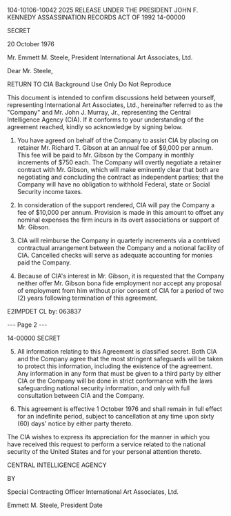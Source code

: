 104-10106-10042
2025 RELEASE UNDER THE PRESIDENT JOHN F. KENNEDY ASSASSINATION RECORDS ACT OF 1992
14-00000

SECRET

20 October 1976

Mr. Emmett M. Steele, President
International Art Associates, Ltd.

Dear Mr. Steele,

RETURN TO CIA
Background Use Only
Do Not Reproduce

This document is intended to confirm discussions held between yourself, representing International Art Associates, Ltd., hereinafter referred to as the "Company" and Mr. John J. Murray, Jr., representing the Central Intelligence Agency (CIA). If it conforms to your understanding of the agreement reached, kindly so acknowledge by signing below.

1.  You have agreed on behalf of the Company to assist CIA by placing on retainer Mr. Richard T. Gibson at an annual fee of $9,000 per annum. This fee will be paid to Mr. Gibson by the Company in monthly increments of $750 each. The Company will overtly negotiate a retainer contract with Mr. Gibson, which will make eminently clear that both are negotiating and concluding the contract as independent parties; that the Company will have no obligation to withhold Federal, state or Social Security income taxes.

2.  In consideration of the support rendered, CIA will pay the Company a fee of $10,000 per annum. Provision is made in this amount to offset any nominal expenses the firm incurs in its overt associations or support of Mr. Gibson.

3.  CIA will reimburse the Company in quarterly increments via a contrived contractual arrangement between the Company and a notional facility of CIA. Cancelled checks will serve as adequate accounting for monies paid the Company.

4.  Because of CIA's interest in Mr. Gibson, it is requested that the Company neither offer Mr. Gibson bona fide employment nor accept any proposal of employment from him without prior consent of CIA for a period of two (2) years following termination of this agreement.

E2IMPDET
CL by: 063837

--- Page 2 ---

14-00000
SECRET

5.  All information relating to this Agreement is classified secret. Both CIA and the Company agree that the most stringent safeguards will be taken to protect this information, including the existence of the agreement. Any information in any form that must be given to a third party by either CIA or the Company will be done in strict conformance with the laws safeguarding national security information, and only with full consultation between CIA and the Company.

6.  This agreement is effective 1 October 1976 and shall remain in full effect for an indefinite period, subject to cancellation at any time upon sixty (60) days' notice by either party thereto.

The CIA wishes to express its appreciation for the manner in which you have received this request to perform a service related to the national security of the United States and for your personal attention thereto.

CENTRAL INTELLIGENCE AGENCY

BY

Special Contracting Officer
International Art Associates, Ltd.

Emmett M. Steele, President Date
